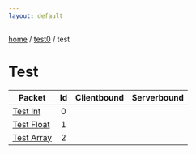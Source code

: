 ```yaml
---
layout: default
---
```


[home](/)  /  [test0](/protocol/test0)  /  test

# Test

Packet | Id | Clientbound | Serverbound
---|:---:|:---:|:---:
[Test Int](test/test-int) | 0 |   |  
[Test Float](test/test-float) | 1 |   |  
[Test Array](test/test-array) | 2 |   |
